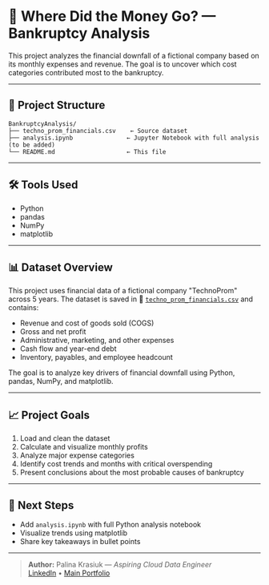 # 💸 Where Did the Money Go? — Bankruptcy Analysis

This project analyzes the financial downfall of a fictional company based on its monthly expenses and revenue. The goal is to uncover which cost categories contributed most to the bankruptcy.

---

## 📁 Project Structure

```
BankruptcyAnalysis/
├── techno_prom_financials.csv    ← Source dataset
├── analysis.ipynb               ← Jupyter Notebook with full analysis (to be added)
└── README.md                    ← This file
```


---

## 🛠️ Tools Used

- Python
- pandas
- NumPy
- matplotlib

---

## 📊 Dataset Overview

This project uses financial data of a fictional company "TechnoProm" across 5 years. The dataset is saved in 📄 [`techno_prom_financials.csv`](./techno_prom_financials.csv) and contains:

- Revenue and cost of goods sold (COGS)
- Gross and net profit
- Administrative, marketing, and other expenses
- Cash flow and year-end debt
- Inventory, payables, and employee headcount

The goal is to analyze key drivers of financial downfall using Python, pandas, NumPy, and matplotlib.

---

## 📈 Project Goals

1. Load and clean the dataset
2. Calculate and visualize monthly profits
3. Analyze major expense categories
4. Identify cost trends and months with critical overspending
5. Present conclusions about the most probable causes of bankruptcy

---

## 📌 Next Steps

- Add `analysis.ipynb` with full Python analysis notebook
- Visualize trends using matplotlib
- Share key takeaways in bullet points

---

> **Author:** Palina Krasiuk — *Aspiring Cloud Data Engineer*  
> [LinkedIn](https://www.linkedin.com/in/palina-krasiuk-954404372/) • [Main Portfolio](../README.md)
